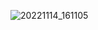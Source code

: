 ![20221114_161105](https://user-images.githubusercontent.com/112846155/201597258-b70fe29b-c5cb-4f53-81a6-6e6377ee863c.png)
